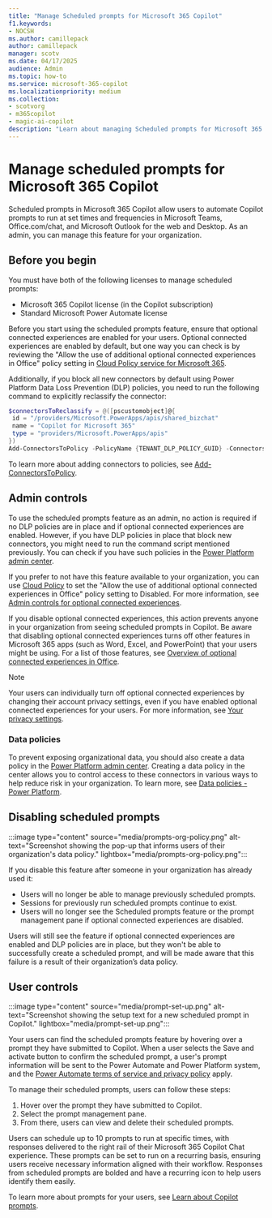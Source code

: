 ```yaml
---
title: "Manage Scheduled prompts for Microsoft 365 Copilot"
f1.keywords:
- NOCSH
ms.author: camillepack
author: camillepack
manager: scotv
ms.date: 04/17/2025
audience: Admin
ms.topic: how-to
ms.service: microsoft-365-copilot
ms.localizationpriority: medium
ms.collection: 
- scotvorg
- m365copilot
- magic-ai-copilot
description: "Learn about managing Scheduled prompts for Microsoft 365 Copilot, admin controls, data policies, and user management steps."
---
```


# Manage scheduled prompts for Microsoft 365 Copilot

Scheduled prompts in Microsoft 365 Copilot allow users to automate Copilot prompts to run at set times and frequencies in Microsoft Teams, Office.com/chat, and Microsoft Outlook for the web and Desktop. As an admin, you can manage this feature for your organization.

## Before you begin

You must have both of the following licenses to manage scheduled prompts:

- Microsoft 365 Copilot license (in the Copilot subscription)
- Standard Microsoft Power Automate license

Before you start using the scheduled prompts feature, ensure that optional connected experiences are enabled for your users. Optional connected experiences are enabled by default, but one way you can check is by reviewing the "Allow the use of additional optional connected experiences in Office" policy setting in [Cloud Policy service for Microsoft 365](/microsoft-365-apps/admin-center/overview-cloud-policy).

Additionally, if you block all new connectors by default using Power Platform Data Loss Prevention (DLP) policies, you need to run the following command to explicitly reclassify the connector:

```powershell
$connectorsToReclassify = @([pscustomobject]@{
 id = "/providers/Microsoft.PowerApps/apis/shared_bizchat"
 name = "Copilot for Microsoft 365"
 type = "providers/Microsoft.PowerApps/apis"
})
Add-ConnectorsToPolicy -PolicyName {TENANT_DLP_POLICY_GUID} -Connectors $connectorsToReclassify -Classification {'Confidential'|'General'}
```

To learn more about adding connectors to policies, see [Add-ConnectorsToPolicy](/powershell/module/microsoft.powerapps.administration.powershell/add-connectorstopolicy).

## Admin controls

To use the scheduled prompts feature as an admin, no action is required if no DLP policies are in place and if optional connected experiences are enabled. However, if you have DLP policies in place that block new connectors, you might need to run the command script mentioned previously. You can check if you have such policies in the [Power Platform admin center](https://admin.powerplatform.microsoft.com).

If you prefer to not have this feature available to your organization, you can use [Cloud Policy](https://config.office.com/officeSettings/officePolicies) to set the "Allow the use of additional optional connected experiences in Office" policy setting to Disabled. For more information, see [Admin controls for optional connected experiences](/microsoft-365-apps/privacy/optional-connected-experiences#admin-controls-for-optional-connected-experiences).

If you disable optional connected experiences, this action prevents anyone in your organization from seeing scheduled prompts in Copilot. Be aware that disabling optional connected experiences turns off other features in Microsoft 365 apps (such as Word, Excel, and PowerPoint) that your users might be using. For a list of those features, see [Overview of optional connected experiences in Office](/microsoft-365-apps/privacy/optional-connected-experiences).

> [!NOTE]
> Your users can individually turn off optional connected experiences by changing their account privacy settings, even if you have enabled optional connected experiences for your users. For more information, see [Your privacy settings](/microsoft-365-apps/privacy/optional-connected-experiences#your-privacy-settings).

### Data policies

To prevent exposing organizational data, you should also create a data policy in the [Power Platform admin center](https://admin.powerplatform.microsoft.com). Creating a data policy in the center allows you to control access to these connectors in various ways to help reduce risk in your organization. To learn more, see [Data policies - Power Platform](/microsoft-365-apps/privacy/optional-connected-experiences).

## Disabling scheduled prompts

:::image type="content" source="media/prompts-org-policy.png" alt-text="Screenshot showing the pop-up that informs users of their organization's data policy." lightbox="media/prompts-org-policy.png":::

If you disable this feature after someone in your organization has already used it:

- Users will no longer be able to manage previously scheduled prompts.
- Sessions for previously run scheduled prompts continue to exist.
- Users will no longer see the Scheduled prompts feature or the prompt management pane if optional connected experiences are disabled.

Users will still see the feature if optional connected experiences are enabled and DLP policies are in place, but they won't be able to successfully create a scheduled prompt, and will be made aware that this failure is a result of their organization’s data policy.

## User controls

:::image type="content" source="media/prompt-set-up.png" alt-text="Screenshot showing the setup text for a new scheduled prompt in Copilot." lightbox="media/prompt-set-up.png":::

Your users can find the scheduled prompts feature by hovering over a prompt they have submitted to Copilot. When a user selects the Save and activate button to confirm the scheduled prompt, a user's prompt information will be sent to the Power Automate and Power Platform system, and the [Power Automate terms of service and privacy policy](/power-platform/admin/wp-compliance-data-privacy) apply.

To manage their scheduled prompts, users can follow these steps:

1. Hover over the prompt they have submitted to Copilot.
2. Select the prompt management pane.
3. From there, users can view and delete their scheduled prompts.

Users can schedule up to 10 prompts to run at specific times, with responses delivered to the right rail of their Microsoft 365 Copilot Chat experience. These prompts can be set to run on a recurring basis, ensuring users receive necessary information aligned with their workflow. Responses from scheduled prompts are bolded and have a recurring icon to help users identify them easily.

To learn more about prompts for your users, see [Learn about Copilot prompts](https://support.microsoft.com/topic/learn-about-copilot-prompts-f6c3b467-f07c-4db1-ae54-ffac96184dd5).
